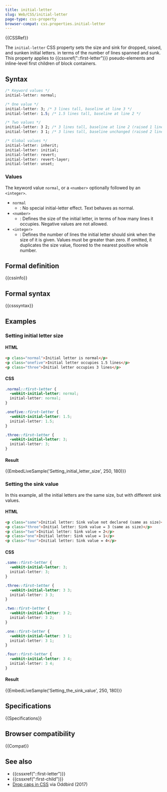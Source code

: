 ```yaml
---
title: initial-letter
slug: Web/CSS/initial-letter
page-type: css-property
browser-compat: css.properties.initial-letter
---
```


{{CSSRef}}

The `initial-letter` CSS property sets the size and sink for dropped, raised, and sunken initial letters. in terms of the number of lines spanned and sunk. This property applies to {{cssxref("::first-letter")}} pseudo-elements and inline-level first children of block containers.

## Syntax

```css
/* Keyword values */
initial-letter: normal;

/* One value */
initial-letter: 3; /* 3 lines tall, baseline at line 3 */
initial-letter: 1.5; /* 1.5 lines tall, baseline at line 2 */

/* Two values */
initial-letter: 3 2; /* 3 lines tall, baseline at line 2 (raised 1 line) */
initial-letter: 3 1; /* 3 lines tall, baseline unchanged (raised 2 lines) */

/* Global values */
initial-letter: inherit;
initial-letter: initial;
initial-letter: revert;
initial-letter: revert-layer;
initial-letter: unset;
```

### Values

The keyword value `normal`, or a `<number>` optionally followed by an `<integer>`.

- `normal`
  - : No special initial-letter effect. Text behaves as normal.
- `<number>`
  - : Defines the size of the initial letter, in terms of how many lines it occupies. Negative values are not allowed.
- `<integer>`
  - : Defines the number of lines the initial letter should sink when the size of it is given. Values must be greater than zero. If omitted, it duplicates the size value, floored to the nearest positive whole number.

## Formal definition

{{cssinfo}}

## Formal syntax

{{csssyntax}}

## Examples

### Setting initial letter size

#### HTML

```html
<p class="normal">Initial letter is normal</p>
<p class="onefive">Initial letter occupies 1.5 lines</p>
<p class="three">Initial letter occupies 3 lines</p>
```

#### CSS

```css
.normal::first-letter {
  -webkit-initial-letter: normal;
  initial-letter: normal;
}

.onefive::first-letter {
  -webkit-initial-letter: 1.5;
  initial-letter: 1.5;
}

.three::first-letter {
  -webkit-initial-letter: 3;
  initial-letter: 3;
}
```

#### Result

{{EmbedLiveSample('Setting_initial_letter_size', 250, 180)}}

### Setting the sink value

In this example, all the initial letters are the same size, but with different sink values.

#### HTML

```html
<p class="same">Initial letter: Sink value not declared (same as size)</p>
<p class="three">Initial letter: Sink value = 3 (same as size)</p>
<p class="two">Initial letter: Sink value = 2</p>
<p class="one">Initial letter: Sink value = 1</p>
<p class="four">Initial letter: Sink value = 4</p>
```

#### CSS

```css
.same::first-letter {
  -webkit-initial-letter: 3;
  initial-letter: 3;
}

.three::first-letter {
  -webkit-initial-letter: 3 3;
  initial-letter: 3 3;
}

.two::first-letter {
  -webkit-initial-letter: 3 2;
  initial-letter: 3 2;
}

.one::first-letter {
  -webkit-initial-letter: 3 1;
  initial-letter: 3 1;
}

.four::first-letter {
  -webkit-initial-letter: 3 4;
  initial-letter: 3 4;
}
```

#### Result

{{EmbedLiveSample('Setting_the_sink_value', 250, 180)}}

## Specifications

{{Specifications}}

## Browser compatibility

{{Compat}}

## See also

- {{cssxref("::first-letter")}}
- {{cssxref(":first-child")}}
- [Drop caps in CSS](https://www.oddbird.net/2017/01/03/initial-letter/) via Oddbird (2017)
